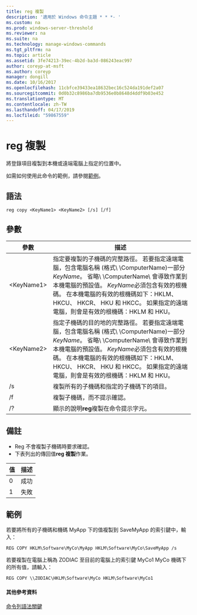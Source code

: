 ```yaml
---
title: reg 複製
description: '適用於 Windows 命令主題 * * *- '
ms.custom: na
ms.prod: windows-server-threshold
ms.reviewer: na
ms.suite: na
ms.technology: manage-windows-commands
ms.tgt_pltfrm: na
ms.topic: article
ms.assetid: 3fe74213-39ec-4b2d-ba3d-086243eac997
author: coreyp-at-msft
ms.author: coreyp
manager: dongill
ms.date: 10/16/2017
ms.openlocfilehash: 11cbfce39433ea18632bec16c524da191def2a07
ms.sourcegitcommit: 0d0b32c8986ba7db9536e0b8648d4ddf9b03e452
ms.translationtype: MT
ms.contentlocale: zh-TW
ms.lasthandoff: 04/17/2019
ms.locfileid: "59867559"
---
```

# <a name="reg-copy"></a>reg 複製



將登錄項目複製到本機或遠端電腦上指定的位置中。

如需如何使用此命令的範例，請參閱[範例](#BKMK_examples)。

## <a name="syntax"></a>語法

```
reg copy <KeyName1> <KeyName2> [/s] [/f]
```

## <a name="parameters"></a>參數

|參數|描述|
|---------|-----------|
|\<KeyName1>|指定要複製的子機碼的完整路徑。 若要指定遠端電腦，包含電腦名稱 (格式\\ \\ComputerName\)一部分*KeyName*。 省略\\ \\ComputerName\ 會導致作業到本機電腦的預設值。 *KeyName*必須包含有效的根機碼。 在本機電腦的有效的根機碼如下：HKLM、 HKCU、 HKCR、 HKU 和 HKCC。 如果指定的遠端電腦，則會是有效的根機碼：HKLM 和 HKU。|
|\<KeyName2>|指定子機碼的目的地的完整路徑。 若要指定遠端電腦，包含電腦名稱 (格式\\ \\ComputerName\)一部分*KeyName*。 省略\\ \\ComputerName\ 會導致作業到本機電腦的預設值。 *KeyName*必須包含有效的根機碼。 在本機電腦的有效的根機碼如下：HKLM、 HKCU、 HKCR、 HKU 和 HKCC。 如果指定的遠端電腦，則會是有效的根機碼：HKLM 和 HKU。|
|/s|複製所有的子機碼和指定的子機碼下的項目。|
|/f|複製子機碼，而不提示確認。|
|/?|顯示的說明**reg**複製在命令提示字元。|

## <a name="remarks"></a>備註

-   Reg 不會複製子機碼時要求確認。
-   下表列出的傳回值**reg 複製**作業。

|值|描述|
|-----|-----------|
|0|成功|
|1|失敗|

## <a name="BKMK_examples"></a>範例

若要將所有的子機碼和機碼 MyApp 下的值複製到 SaveMyApp 的索引鍵中，輸入：
```
REG COPY HKLM\Software\MyCo\MyApp HKLM\Software\MyCo\SaveMyApp /s
```
若要複製在電腦上稱為 ZODIAC 至目前的電腦上的索引鍵 MyCo1 MyCo 機碼下的所有值，請輸入：
```
REG COPY \\ZODIAC\HKLM\Software\MyCo HKLM\Software\MyCo1
```

#### <a name="additional-references"></a>其他參考資料

[命令列語法關鍵](command-line-syntax-key.md)